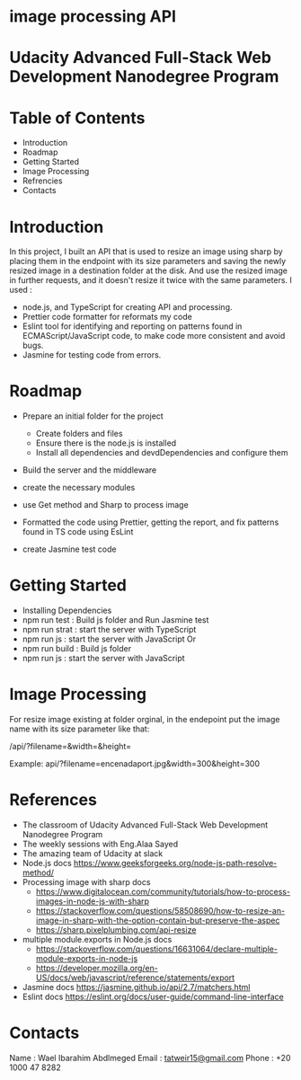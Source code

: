 # image processing API 

# Udacity Advanced Full-Stack Web Development Nanodegree Program

# Table of Contents
 * Introduction
 * Roadmap
 * Getting Started
 * Image Processing
 * Refrencies
 * Contacts


# Introduction
 In this project, I built an API that is used to resize an image using sharp by placing them in the endpoint with its size parameters and saving the newly resized image in a destination folder at the disk.
And use the resized image in further requests, and it doesn't resize it twice with the same parameters.
I used :
* node.js, and TypeScript for creating API and processing.
* Prettier code formatter for reformats my code  
* Eslint tool for identifying and reporting on patterns found in ECMAScript/JavaScript code, to make code more consistent and avoid bugs.
*  Jasmine for testing code from errors.


# Roadmap
* Prepare an initial folder for the project
   * Create folders and files
   * Ensure there is the node.js is installed 
   * Install all dependencies and devdDependencies and configure them

* Build the server and the middleware
* create the necessary modules
* use Get method and Sharp to process image
* Formatted the code using Prettier, getting the report, and fix patterns found in TS code using EsLint
* create Jasmine test code
    
    
# Getting Started
* Installing Dependencies
* npm run test  : Build js folder and Run Jasmine test  
* npm run strat : start the server with TypeScript 
* npm run js    : start the server with JavaScript 
Or
* npm run build : Build js folder
* npm run js      : start the server with JavaScript 

# Image Processing
For resize image existing at folder orginal, in the endepoint put the image name with its size parameter like that:

/api/?filename=<filename>&width=<width>&height=<height> 

Example:
api/?filename=encenadaport.jpg&width=300&height=300


# References
* The classroom of Udacity Advanced Full-Stack Web Development Nanodegree Program
* The weekly sessions with Eng.Alaa Sayed
* The amazing team of Udacity at slack
* Node.js docs https://www.geeksforgeeks.org/node-js-path-resolve-method/
* Processing image with sharp docs 
   * https://www.digitalocean.com/community/tutorials/how-to-process-images-in-node-js-with-sharp
   * https://stackoverflow.com/questions/58508690/how-to-resize-an-image-in-sharp-with-the-option-contain-but-preserve-the-aspec
   * https://sharp.pixelplumbing.com/api-resize
* multiple module.exports in Node.js docs
   * https://stackoverflow.com/questions/16631064/declare-multiple-module-exports-in-node-js
   * https://developer.mozilla.org/en-US/docs/web/javascript/reference/statements/export
* Jasmine docs https://jasmine.github.io/api/2.7/matchers.html
* Eslint docs https://eslint.org/docs/user-guide/command-line-interface


# Contacts
Name   : Wael Ibarahim Abdlmeged
Email  : tatweir15@gmail.com
Phone  : +20 1000 47 8282
